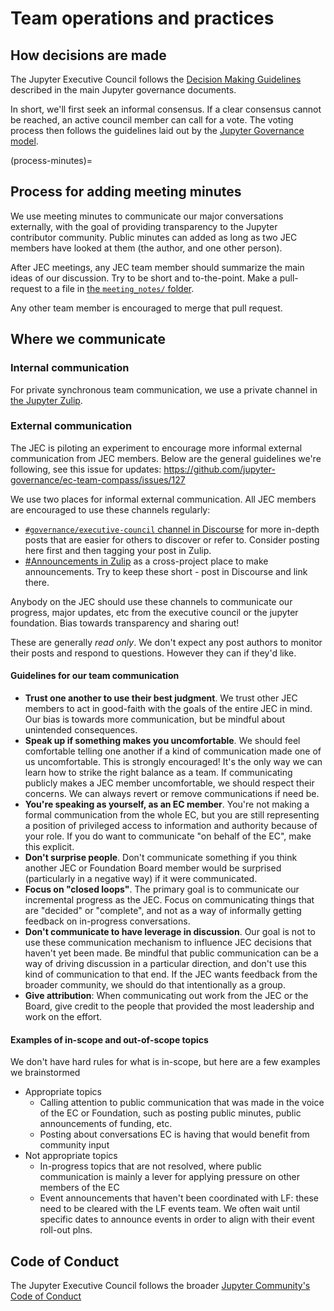 # Team operations and practices

## How decisions are made

The Jupyter Executive Council follows the
[Decision Making Guidelines](https://jupyter.org/governance/decision_making.html#required-aspects-of-decision-making) described in the main Jupyter governance documents.

In short, we'll first seek an informal consensus. If a clear consensus cannot be reached, an active council member can call for a vote. The voting process then follows the guidelines laid out by the [Jupyter Governance model](https://jupyter.org/governance/decision_making.html#required-aspects-of-decision-making).

(process-minutes)=
## Process for adding meeting minutes

We use meeting minutes to communicate our major conversations externally, with the goal of providing transparency to the Jupyter contributor community. Public minutes can added as long as two JEC members have looked at them (the author, and one other person).

After JEC meetings, any JEC team member should summarize the main ideas of our discussion. Try to be short and to-the-point. Make a pull-request to a file in [the `meeting_notes/` folder](https://github.com/jupyter-governance/ec-team-compass/tree/main/docs/meeting_notes).

Any other team member is encouraged to merge that pull request.

## Where we communicate

### Internal communication

For private synchronous team communication, we use a private channel in [the Jupyter Zulip](https://jupyter.zulipchat.com).

### External communication

The JEC is piloting an experiment to encourage more informal external communication from JEC members. Below are the general guidelines we're following, see this issue for updates: https://github.com/jupyter-governance/ec-team-compass/issues/127

We use two places for informal external communication. All JEC members are encouraged to use these channels regularly:

- [`#governance/executive-council` channel in Discourse](https://discourse.jupyter.org/c/governance/executive-council/) for more in-depth posts that are easier for others to discover or refer to. Consider posting here first and then tagging your post in Zulip.
- [#Announcements in Zulip](https://jupyter.zulipchat.com/#narrow/channel/504255-Announcements) as a cross-project place to make announcements. Try to keep these short - post in Discourse and link there.

Anybody on the JEC should use these channels to communicate our progress, major updates, etc from the executive council or the jupyter foundation. Bias towards transparency and sharing out!

These are generally _read only_. We don't expect any post authors to monitor their posts and respond to questions. However they can if they'd like.

#### Guidelines for our team communication

- **Trust one another to use their best judgment**. We trust other JEC members to act in good-faith with the goals of the entire JEC in mind. Our bias is towards more communication, but be mindful about unintended consequences.
- **Speak up if something makes you uncomfortable**. We should feel comfortable telling one another if a kind of communication made one of us uncomfortable. This is strongly encouraged! It's the only way we can learn how to strike the right balance as a team. If communicating publicly makes a JEC member uncomfortable, we should respect their concerns. We can always revert or remove communications if need be.
- **You're speaking as yourself, as an EC member**. You're not making a formal communication from the whole EC, but you are still representing a position of privileged access to information and authority because of your role. If you do want to communicate "on behalf of the EC", make this explicit.
- **Don't surprise people**. Don't communicate something if you think another JEC or Foundation Board member would be surprised (particularly in a negative way) if it were communicated.
- **Focus on "closed loops"**. The primary goal is to communicate our incremental progress as the JEC. Focus on communicating things that are "decided" or "complete", and not as a way of informally getting feedback on in-progress conversations.
- **Don't communicate to have leverage in discussion**. Our goal is not to use these communication mechanism to influence JEC decisions that haven't yet been made. Be mindful that public communication can be a way of driving discussion in a particular direction, and don't use this kind of communication to that end. If the JEC wants feedback from the broader community, we should do that intentionally as a group.
- **Give attribution**: When communicating out work from the JEC or the Board, give credit to the people that provided the most leadership and work on the effort.

#### Examples of in-scope and out-of-scope topics

We don't have hard rules for what is in-scope, but here are a few examples we brainstormed

* Appropriate topics
    * Calling attention to public communication that was made in the voice of the EC or Foundation, such as posting public minutes, public announcements of funding, etc.  
    * Posting about conversations EC is having that would benefit from community input  
* Not appropriate topics
  * In-progress topics that are not resolved, where public communication is mainly a lever for applying pressure on other members of the EC  
  * Event announcements that haven't been coordinated with LF: these need to be cleared with the LF events team. We often wait until specific dates to announce events in order to align with their event roll-out plns.

## Code of Conduct

The Jupyter Executive Council follows the broader [Jupyter Community's Code of
Conduct](https://jupyter.org/governance/conduct/code_of_conduct.html)

